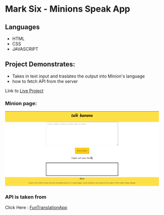 # Mark Six - Minions Speak App
## Languages
* HTML
* CSS
* JAVASCRIPT

## Project Demonstrates:
* Takes in text input and traslates the output into Minion's language 
* how to fetch API from the server

Link to [Live Project](https://translations-minion.netlify.app/)

### Minion page:
 ![minionscreenshot](https://github.com/hiddartho/mark6-banana-speak/blob/main/screenshot/minion.png)

### API is taken from
Click Here : [FunTranslationApp](https://funtranslations.com/)

